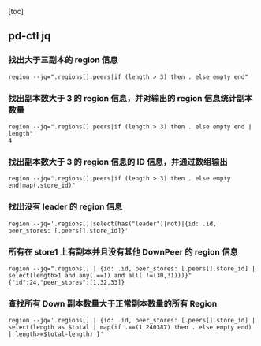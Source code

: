 [toc]

## pd-ctl jq 

### 找出大于三副本的 region 信息

```
region --jq=".regions[].peers|if (length > 3) then . else empty end"
```

### 找出副本数大于 3 的 region 信息，并对输出的 region 信息统计副本数量

```
region --jq=".regions[].peers|if (length > 3) then . else empty end | length"
4
```

### 找出副本数大于 3 的 region 信息的 ID 信息，并通过数组输出

```
region --jq=".regions[].peers|if (length > 3) then . else empty end|map(.store_id)"
```

### 找出没有 leader 的 region 信息

```
region --jq='.regions[]|select(has("leader")|not)|{id: .id, peer_stores: [.peers[].store_id]}'
```

### 所有在 store1 上有副本并且没有其他 DownPeer 的 region 信息

```
region --jq=".regions[] | {id: .id, peer_stores: [.peers[].store_id] | select(length>1 and any(.==1) and all(.!=(30,31)))}"
{"id":24,"peer_stores":[1,32,33]}
```

### 查找所有 Down 副本数量大于正常副本数量的所有 Region

```
region --jq='.regions[] | {id: .id, peer_stores: [.peers[].store_id] | select(length as $total | map(if .==(1,240387) then . else empty end) | length>=$total-length) }'
```